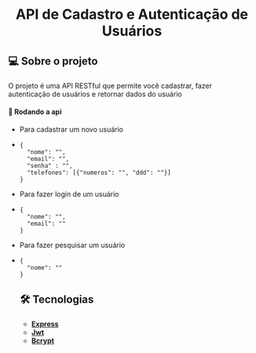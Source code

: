 <h1 align="center"> API de Cadastro e Autenticação de Usuários </h1>

## 💻 Sobre o projeto<p id="-sobre-o-projeto"></p>

O projeto é uma API RESTful que permite você cadastrar, fazer autenticação de usuários e retornar dados do usuário

#### 🧭 Rodando a api

+ Para cadastrar um novo usuário
+ 
      {
        "nome": "",
        "email": "",
        "senha" : "",
        "telefones": [{"numeros": "", "ddd": ""}]
      }

+ Para fazer login de um usuário
+ 
      {
        "nome": "",
        "email": ""
      }

+ Para fazer pesquisar um usuário
+ 
      {
        "nome": ""
      }


  ## 🛠 Tecnologias<p id="-tecnologias"></p>

  -   **[Express](https://expressjs.com/pt-br/)**
  -   **[Jwt](https://jwt.io/)**
  -   **[Bcrypt](https://www.npmjs.com/package/bcrypt)**

